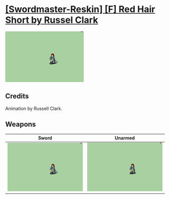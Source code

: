 # [\[Swordmaster-Reskin\] \[F\] Red Hair Short by Russel Clark](./)
 

<img src="./1.%20Sword/Sword_000.png" alt="[Swordmaster-Reskin] [F] Red Hair Short by Russel Clark standing" />

## Credits

Animation by Russell Clark.

## Weapons
 

|Sword |Unarmed |
|  :---: | :---: |
| <img alt="Sword animation" src="./1.%20Sword/Sword.gif" /> | <img alt="Unarmed animation" src="./8.%20Unarmed/Unarmed.gif" /> |
